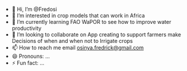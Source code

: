 - 👋 Hi, I’m @Fredosi
- 👀 I’m interested in crop models that can work in Africa
- 🌱 I’m currently learning FAO WaPOR to see how to improve water productivity
- 💞️ I’m looking to collaborate on App creating to support farmers make Decisions of when and when not to Irrigate crops
- 📫 How to reach me email osinya.fredrick@gmail.com
- 😄 Pronouns: ...
- ⚡ Fun fact: ...

<!---
Fredosi/Fredosi is a ✨ special ✨ repository because its `README.md` (this file) appears on your GitHub profile.
You can click the Preview link to take a look at your changes.
--->
